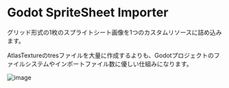 # Godot SpriteSheet Importer

グリッド形式の1枚のスプライトシート画像を1つのカスタムリソースに詰め込みます。

AtlasTextureのtresファイルを大量に作成するよりも、Godotプロジェクトのファイルシステムやインポートファイル数に優しい仕組みになります。

![image](https://github.com/user-attachments/assets/2134af2c-b0b8-48a4-b56e-516da2b1cdf8)
